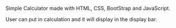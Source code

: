 Simple Calculator made with HTML, CSS, BootStrap and JavaScript.

User can put in calculation and it will display in the display bar.
